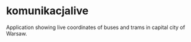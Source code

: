 # komunikacjalive
Application showing live coordinates of buses and trams in capital city of Warsaw.
